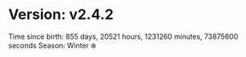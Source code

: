 # Version: v2.4.2
Time since birth: 855 days, 20521 hours, 1231260 minutes, 73875600 seconds
Season: Winter ❄️
